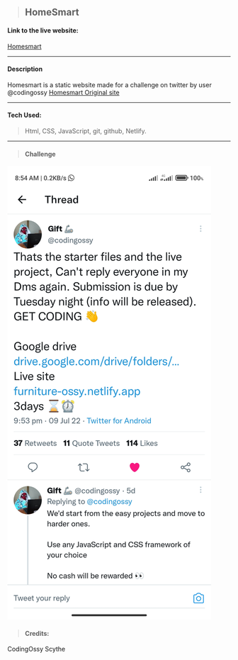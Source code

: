 > ## HomeSmart


#### Link to the live website:
[Homesmart](https://devhomesmart.netlify.app/ "homesmart live site")
___

#### Description 
Homesmart is a static website made for a challenge on twitter by user @codingossy
[Homesmart Original site](https://furniture-ossy.netlify.app/ "homesmart live site")
____

#### Tech Used:
 >Html, CSS, JavaScript, git, github, Netlify.
___

> #### Challenge
![ SS](images/challenge.jpg "The challenge")


> #### Credits: 
CodingOssy
Scythe

